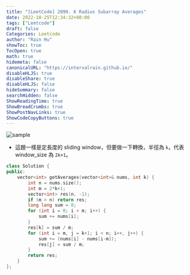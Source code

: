 ```yaml
---
title: "[LeetCode] 2090. K Radius Subarray Averages"
date: 2022-10-25T12:34:32+08:00
tags: ["Leetcode"]
draft: false
Categories: Leetcode
author: "Rain Hu"
showToc: true
TocOpen: true
math: true
hidemeta: false
canonicalURL: "https://intervalrain.github.io/"
disableHLJS: true
disableShare: true
disableHLJS: false
hideSummary: false
searchHidden: false
ShowReadingTime: true
ShowBreadCrumbs: true
ShowPostNavLinks: true
ShowCodeCopyButtons: true
---
```

![sample](https://assets.leetcode.com/uploads/2021/11/07/eg1.png)
+ 這題一樣是定長度的 sliding window，但要做一下轉換，半徑為 `k`，代表 window_size 為 `2k+1`。
```cpp
class Solution {
public:
    vector<int> getAverages(vector<int>& nums, int k) {
        int n = nums.size();
        int m = 2*k+1;
        vector<int> res(n, -1);
        if (m > n) return res;
        long long sum = 0;
        for (int i = 0; i < m; i++) {
            sum += nums[i];
        }
        res[k] = sum / m;
        for (int i = m, j = k+1; i < n; i++, j++) {
            sum += (nums[i] - nums[i-m]);
            res[j] = sum / m;
        }
        return res;
    }
};
```
